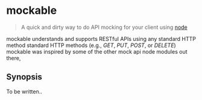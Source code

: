 mockable
========

> A quick and dirty way to do API mocking for your client using [node](http://nodejs.org)

mockable understands and supports RESTful APIs using any standard HTTP 
method standard HTTP methods (e.g., *GET*, *PUT*, *POST*, or *DELETE*)
mockable was inspired by some of the other mock api node modules out there, 

Synopsis
--------

To be written..